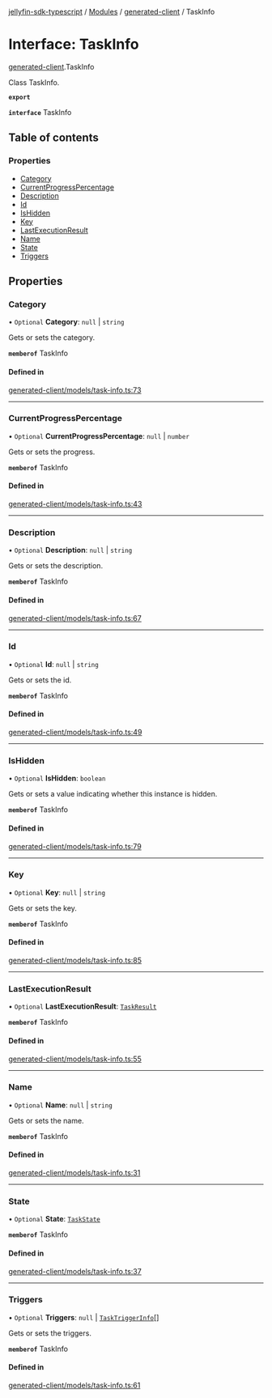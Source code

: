 [jellyfin-sdk-typescript](../README.md) / [Modules](../modules.md) / [generated-client](../modules/generated_client.md) / TaskInfo

# Interface: TaskInfo

[generated-client](../modules/generated_client.md).TaskInfo

Class TaskInfo.

**`export`**

**`interface`** TaskInfo

## Table of contents

### Properties

- [Category](generated_client.TaskInfo.md#category)
- [CurrentProgressPercentage](generated_client.TaskInfo.md#currentprogresspercentage)
- [Description](generated_client.TaskInfo.md#description)
- [Id](generated_client.TaskInfo.md#id)
- [IsHidden](generated_client.TaskInfo.md#ishidden)
- [Key](generated_client.TaskInfo.md#key)
- [LastExecutionResult](generated_client.TaskInfo.md#lastexecutionresult)
- [Name](generated_client.TaskInfo.md#name)
- [State](generated_client.TaskInfo.md#state)
- [Triggers](generated_client.TaskInfo.md#triggers)

## Properties

### Category

• `Optional` **Category**: ``null`` \| `string`

Gets or sets the category.

**`memberof`** TaskInfo

#### Defined in

[generated-client/models/task-info.ts:73](https://github.com/thornbill/jellyfin-sdk-typescript/blob/e4df7f8/src/generated-client/models/task-info.ts#L73)

___

### CurrentProgressPercentage

• `Optional` **CurrentProgressPercentage**: ``null`` \| `number`

Gets or sets the progress.

**`memberof`** TaskInfo

#### Defined in

[generated-client/models/task-info.ts:43](https://github.com/thornbill/jellyfin-sdk-typescript/blob/e4df7f8/src/generated-client/models/task-info.ts#L43)

___

### Description

• `Optional` **Description**: ``null`` \| `string`

Gets or sets the description.

**`memberof`** TaskInfo

#### Defined in

[generated-client/models/task-info.ts:67](https://github.com/thornbill/jellyfin-sdk-typescript/blob/e4df7f8/src/generated-client/models/task-info.ts#L67)

___

### Id

• `Optional` **Id**: ``null`` \| `string`

Gets or sets the id.

**`memberof`** TaskInfo

#### Defined in

[generated-client/models/task-info.ts:49](https://github.com/thornbill/jellyfin-sdk-typescript/blob/e4df7f8/src/generated-client/models/task-info.ts#L49)

___

### IsHidden

• `Optional` **IsHidden**: `boolean`

Gets or sets a value indicating whether this instance is hidden.

**`memberof`** TaskInfo

#### Defined in

[generated-client/models/task-info.ts:79](https://github.com/thornbill/jellyfin-sdk-typescript/blob/e4df7f8/src/generated-client/models/task-info.ts#L79)

___

### Key

• `Optional` **Key**: ``null`` \| `string`

Gets or sets the key.

**`memberof`** TaskInfo

#### Defined in

[generated-client/models/task-info.ts:85](https://github.com/thornbill/jellyfin-sdk-typescript/blob/e4df7f8/src/generated-client/models/task-info.ts#L85)

___

### LastExecutionResult

• `Optional` **LastExecutionResult**: [`TaskResult`](generated_client.TaskResult.md)

**`memberof`** TaskInfo

#### Defined in

[generated-client/models/task-info.ts:55](https://github.com/thornbill/jellyfin-sdk-typescript/blob/e4df7f8/src/generated-client/models/task-info.ts#L55)

___

### Name

• `Optional` **Name**: ``null`` \| `string`

Gets or sets the name.

**`memberof`** TaskInfo

#### Defined in

[generated-client/models/task-info.ts:31](https://github.com/thornbill/jellyfin-sdk-typescript/blob/e4df7f8/src/generated-client/models/task-info.ts#L31)

___

### State

• `Optional` **State**: [`TaskState`](../enums/generated_client.TaskState.md)

**`memberof`** TaskInfo

#### Defined in

[generated-client/models/task-info.ts:37](https://github.com/thornbill/jellyfin-sdk-typescript/blob/e4df7f8/src/generated-client/models/task-info.ts#L37)

___

### Triggers

• `Optional` **Triggers**: ``null`` \| [`TaskTriggerInfo`](generated_client.TaskTriggerInfo.md)[]

Gets or sets the triggers.

**`memberof`** TaskInfo

#### Defined in

[generated-client/models/task-info.ts:61](https://github.com/thornbill/jellyfin-sdk-typescript/blob/e4df7f8/src/generated-client/models/task-info.ts#L61)
